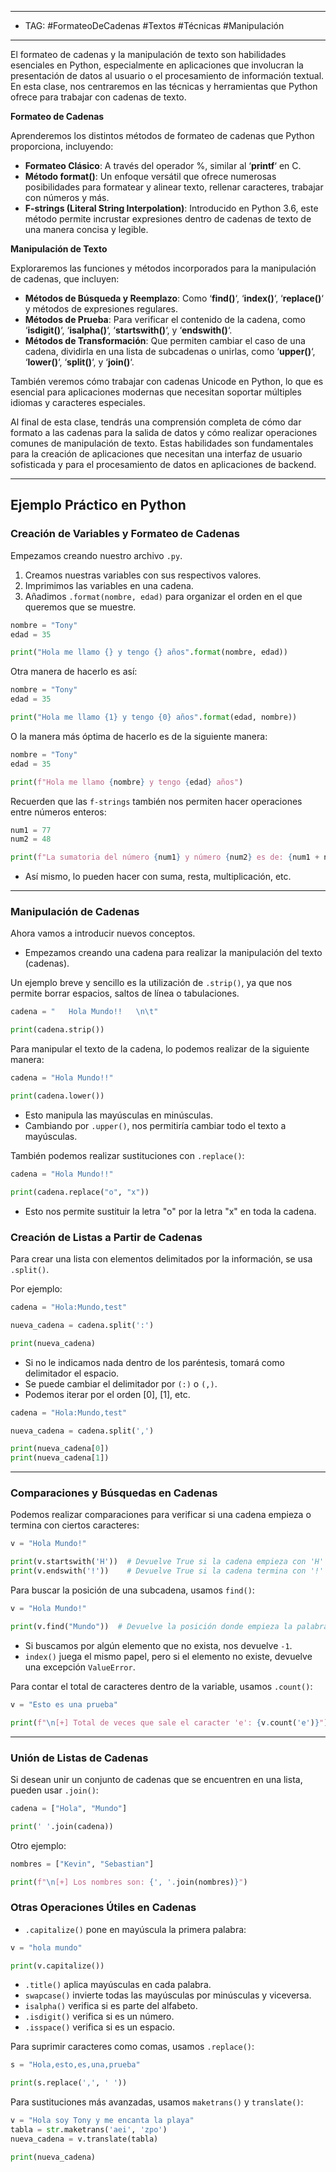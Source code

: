 
----
- TAG: #FormateoDeCadenas #Textos #Técnicas #Manipulación
----
El formateo de cadenas y la manipulación de texto son habilidades esenciales en Python, especialmente en aplicaciones que involucran la presentación de datos al usuario o el procesamiento de información textual. En esta clase, nos centraremos en las técnicas y herramientas que Python ofrece para trabajar con cadenas de texto.

**Formateo de Cadenas**

Aprenderemos los distintos métodos de formateo de cadenas que Python proporciona, incluyendo:

- **Formateo Clásico**: A través del operador %, similar al ‘**printf**‘ en C.
- **Método format()**: Un enfoque versátil que ofrece numerosas posibilidades para formatear y alinear texto, rellenar caracteres, trabajar con números y más.
- **F-strings (Literal String Interpolation)**: Introducido en Python 3.6, este método permite incrustar expresiones dentro de cadenas de texto de una manera concisa y legible.

**Manipulación de Texto**

Exploraremos las funciones y métodos incorporados para la manipulación de cadenas, que incluyen:

- **Métodos de Búsqueda y Reemplazo**: Como ‘**find()**‘, ‘**index()**‘, ‘**replace()**‘ y métodos de expresiones regulares.
- **Métodos de Prueba**: Para verificar el contenido de la cadena, como ‘**isdigit()**‘, ‘**isalpha()**‘, ‘**startswith()**‘, y ‘**endswith()**‘.
- **Métodos de Transformación**: Que permiten cambiar el caso de una cadena, dividirla en una lista de subcadenas o unirlas, como ‘**upper()**‘, ‘**lower()**‘, ‘**split()**‘, y ‘**join()**‘.

También veremos cómo trabajar con cadenas Unicode en Python, lo que es esencial para aplicaciones modernas que necesitan soportar múltiples idiomas y caracteres especiales.

Al final de esta clase, tendrás una comprensión completa de cómo dar formato a las cadenas para la salida de datos y cómo realizar operaciones comunes de manipulación de texto. Estas habilidades son fundamentales para la creación de aplicaciones que necesitan una interfaz de usuario sofisticada y para el procesamiento de datos en aplicaciones de backend.

----

## Ejemplo Práctico en Python

### Creación de Variables y Formateo de Cadenas

Empezamos creando nuestro archivo `.py`.

1. Creamos nuestras variables con sus respectivos valores.
2. Imprimimos las variables en una cadena.
3. Añadimos `.format(nombre, edad)` para organizar el orden en el que queremos que se muestre.

```python
nombre = "Tony"
edad = 35

print("Hola me llamo {} y tengo {} años".format(nombre, edad))
```

Otra manera de hacerlo es así:

```python
nombre = "Tony"
edad = 35

print("Hola me llamo {1} y tengo {0} años".format(edad, nombre))
```

O la manera más óptima de hacerlo es de la siguiente manera:

```python
nombre = "Tony"
edad = 35

print(f"Hola me llamo {nombre} y tengo {edad} años")
```

Recuerden que las `f-strings` también nos permiten hacer operaciones entre números enteros:

```python
num1 = 77
num2 = 48

print(f"La sumatoria del número {num1} y número {num2} es de: {num1 + num2}")
```

- Así mismo, lo pueden hacer con suma, resta, multiplicación, etc.

---

### Manipulación de Cadenas

Ahora vamos a introducir nuevos conceptos.

- Empezamos creando una cadena para realizar la manipulación del texto (cadenas).

Un ejemplo breve y sencillo es la utilización de `.strip()`, ya que nos permite borrar espacios, saltos de línea o tabulaciones.

```python
cadena = "   Hola Mundo!!   \n\t"

print(cadena.strip())
```

Para manipular el texto de la cadena, lo podemos realizar de la siguiente manera:

```python
cadena = "Hola Mundo!!"

print(cadena.lower())
```

- Esto manipula las mayúsculas en minúsculas.
- Cambiando por `.upper()`, nos permitiría cambiar todo el texto a mayúsculas.

También podemos realizar sustituciones con `.replace()`:

```python
cadena = "Hola Mundo!!"

print(cadena.replace("o", "x"))
```

- Esto nos permite sustituir la letra "o" por la letra "x" en toda la cadena.

### Creación de Listas a Partir de Cadenas

Para crear una lista con elementos delimitados por la información, se usa `.split()`.

Por ejemplo:

```python
cadena = "Hola:Mundo,test"

nueva_cadena = cadena.split(':')

print(nueva_cadena)
```

- Si no le indicamos nada dentro de los paréntesis, tomará como delimitador el espacio.
- Se puede cambiar el delimitador por `(:)` o `(,)`.
- Podemos iterar por el orden [0], [1], etc.

```python
cadena = "Hola:Mundo,test"

nueva_cadena = cadena.split(',')

print(nueva_cadena[0])
print(nueva_cadena[1])
```

---

### Comparaciones y Búsquedas en Cadenas

Podemos realizar comparaciones para verificar si una cadena empieza o termina con ciertos caracteres:

```python
v = "Hola Mundo!"

print(v.startswith('H'))  # Devuelve True si la cadena empieza con 'H'
print(v.endswith('!'))    # Devuelve True si la cadena termina con '!'
```

Para buscar la posición de una subcadena, usamos `find()`:

```python
v = "Hola Mundo!"

print(v.find("Mundo"))  # Devuelve la posición donde empieza la palabra "Mundo"
```

- Si buscamos por algún elemento que no exista, nos devuelve `-1`.
- `index()` juega el mismo papel, pero si el elemento no existe, devuelve una excepción `ValueError`.

Para contar el total de caracteres dentro de la variable, usamos `.count()`:

```python
v = "Esto es una prueba"

print(f"\n[+] Total de veces que sale el caracter 'e': {v.count('e')}")
```

---

### Unión de Listas de Cadenas

Si desean unir un conjunto de cadenas que se encuentren en una lista, pueden usar `.join()`:

```python
cadena = ["Hola", "Mundo"]

print(' '.join(cadena))
```

Otro ejemplo:

```python
nombres = ["Kevin", "Sebastian"]

print(f"\n[+] Los nombres son: {', '.join(nombres)}")
```

### Otras Operaciones Útiles en Cadenas

- `.capitalize()` pone en mayúscula la primera palabra:

```python
v = "hola mundo"

print(v.capitalize())
```

- `.title()` aplica mayúsculas en cada palabra.
- `swapcase()` invierte todas las mayúsculas por minúsculas y viceversa.
- `isalpha()` verifica si es parte del alfabeto.
- `.isdigit()` verifica si es un número.
- `.isspace()` verifica si es un espacio.

Para suprimir caracteres como comas, usamos `.replace()`:

```python
s = "Hola,esto,es,una,prueba"

print(s.replace(',', ' '))
```

Para sustituciones más avanzadas, usamos `maketrans()` y `translate()`:

```python
v = "Hola soy Tony y me encanta la playa"
tabla = str.maketrans('aei', 'zpo')
nueva_cadena = v.translate(tabla)

print(nueva_cadena)
```